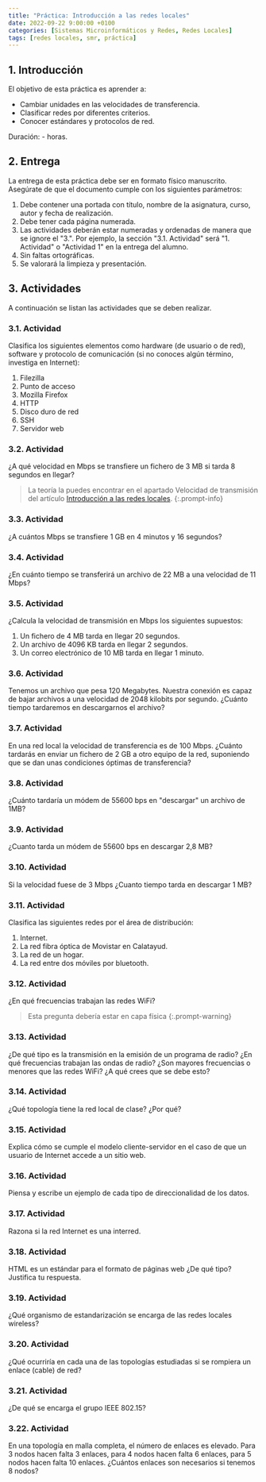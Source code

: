```yaml
---
title: "Práctica: Introducción a las redes locales"
date: 2022-09-22 9:00:00 +0100
categories: [Sistemas Microinformáticos y Redes, Redes Locales]
tags: [redes locales, smr, práctica]
---
```


## 1. Introducción

El objetivo de esta práctica es aprender a:

- Cambiar unidades en las velocidades de transferencia.
- Clasificar redes por diferentes criterios.
- Conocer estándares y protocolos de red.

Duración: - horas.

## 2. Entrega

La entrega de esta práctica debe ser en formato físico manuscrito. Asegúrate de que el documento cumple con los siguientes parámetros:

1. Debe contener una portada con título, nombre de la asignatura, curso, autor y fecha de realización.
1. Debe tener cada página numerada.
2. Las actividades deberán estar numeradas y ordenadas de manera que se ignore el "3.". Por ejemplo, la sección "3.1. Actividad" será "1. Actividad" o "Actividad 1" en la entrega del alumno.
3. Sin faltas ortográficas.
4. Se valorará la limpieza y presentación.

## 3. Actividades

A continuación se listan las actividades que se deben realizar.

### 3.1. Actividad

Clasifica los siguientes elementos como hardware (de usuario o de red), software y protocolo de comunicación (si no conoces algún término, investiga en Internet):

1. Filezilla
2. Punto de acceso
3. Mozilla Firefox
4. HTTP
5. Disco duro de red
6. SSH
7. Servidor web

### 3.2. Actividad

¿A qué velocidad en Mbps se transfiere un fichero de 3 MB si tarda 8 segundos en llegar?

> La teoría la puedes encontrar en el apartado Velocidad de transmisión del artículo [Introducción a las redes locales](/posts/introduccion-redes-locales).
{:.prompt-info}

### 3.3. Actividad

¿A cuántos Mbps se transfiere 1 GB en  4 minutos y 16 segundos?

### 3.4. Actividad

¿En cuánto tiempo se transferirá un archivo de 22 MB a una velocidad de 11 Mbps?

### 3.5. Actividad

¿Calcula la velocidad de transmisión en Mbps los siguientes supuestos:

1. Un fichero de 4 MB tarda en llegar 20 segundos.
2. Un archivo de 4096 KB tarda en llegar 2 segundos.
3. Un correo electrónico de 10 MB tarda en llegar 1 minuto.

### 3.6. Actividad

Tenemos un archivo que pesa 120 Megabytes. Nuestra conexión es capaz de bajar archivos a una velocidad de 2048 kilobits por segundo. ¿Cuánto tiempo tardaremos en descargarnos el archivo?

### 3.7. Actividad

En una red local la velocidad de transferencia es de 100 Mbps. ¿Cuánto tardarás en enviar un fichero de 2 GB a otro equipo de la red, suponiendo que se dan unas condiciones óptimas de transferencia? 

### 3.8. Actividad

¿Cuánto tardaría un módem de 55600 bps en "descargar" un archivo de 1MB? 

### 3.9. Actividad

¿Cuanto tarda un módem de 55600 bps en descargar 2,8 MB?

### 3.10. Actividad

Si la velocidad fuese de 3 Mbps ¿Cuanto tiempo tarda en descargar 1 MB?

### 3.11. Actividad

Clasifica las siguientes redes por el área de distribución: 

1. Internet.
2. La red fibra óptica de Movistar en Calatayud.
3. La red de un hogar.
4. La red entre dos móviles por bluetooth.

### 3.12. Actividad

¿En qué frecuencias trabajan las redes WiFi?

> Esta pregunta debería estar en capa física
{:.prompt-warning}

### 3.13. Actividad

¿De qué tipo es la transmisión en la emisión de un programa de radio? ¿En qué frecuencias trabajan las ondas de radio? ¿Son mayores frecuencias o menores que las redes WiFi? ¿A qué crees que se debe esto?

### 3.14. Actividad

¿Qué topología tiene la red local de clase? ¿Por qué?

### 3.15. Actividad

Explica cómo se cumple el modelo cliente-servidor en el caso de que un usuario de Internet accede a un sitio web.

### 3.16. Actividad

Piensa y escribe un ejemplo de cada tipo de direccionalidad de los datos.

### 3.17. Actividad

Razona si la red Internet es una interred.

### 3.18. Actividad

HTML es un estándar para el formato de páginas web ¿De qué tipo? Justifica tu respuesta.

### 3.19. Actividad

¿Qué organismo de estandarización se encarga de las redes locales wireless?

### 3.20. Actividad

¿Qué ocurriría en cada una de las topologías estudiadas si se rompiera un enlace (cable) de red?

### 3.21. Actividad

¿De qué se encarga el grupo IEEE 802.15?

### 3.22. Actividad

En una topología en malla completa, el número de enlaces es elevado. Para 3 nodos hacen falta 3 enlaces, para 4 nodos hacen falta 6 enlaces, para 5 nodos hacen falta 10 enlaces. ¿Cuántos enlaces son necesarios si tenemos 8 nodos?